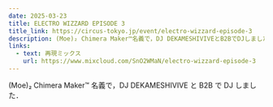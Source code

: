 ```yaml
---
date: 2025-03-23
title: ELECTRO WIZZARD EPISODE 3
title_link: https://circus-tokyo.jp/event/electro-wizzard-episode-3
description: (Moe)₂ Chimera Maker™名義で，DJ DEKAMESHIVIVEとB2BでDJしました．
links:
  - text: 再現ミックス
    url: https://www.mixcloud.com/SnO2WMaN/electro-wizzard-episode-3
---
```


(Moe)₂ Chimera Maker™ 名義で，DJ DEKAMESHIVIVE と B2B で DJ しました．
